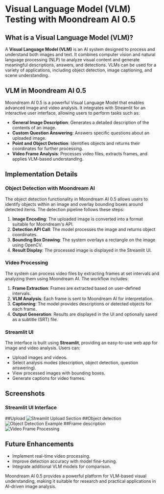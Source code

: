 # Visual Language Model (VLM) Testing with Moondream AI 0.5

## What is a Visual Language Model (VLM)?

A **Visual Language Model (VLM)** is an AI system designed to process and understand both images and text. It combines computer vision and natural language processing (NLP) to analyze visual content and generate meaningful descriptions, answers, and detections. VLMs can be used for a variety of applications, including object detection, image captioning, and scene understanding.

## VLM in Moondream AI 0.5

Moondream AI 0.5 is a powerful Visual Language Model that enables advanced image and video analysis. It integrates with Streamlit for an interactive user interface, allowing users to perform tasks such as:

- **General Image Description**: Generates a detailed description of the contents of an image.
- **Custom Question Answering**: Answers specific questions about an uploaded image.
- **Point and Object Detection**: Identifies objects and returns their coordinates for further processing.
- **Video Frame Analysis**: Processes video files, extracts frames, and applies VLM-based understanding.

## Implementation Details

### Object Detection with Moondream AI

The object detection functionality in Moondream AI 0.5 allows users to identify objects within an image and overlay bounding boxes around detected items. The detection pipeline follows these steps:

1. **Image Encoding**: The uploaded image is converted into a format suitable for Moondream's API.
2. **Detection API Call**: The model processes the image and returns object coordinates.
3. **Bounding Box Drawing**: The system overlays a rectangle on the image using OpenCV.
4. **Result Display**: The processed image is displayed in the Streamlit UI.

### Video Processing

The system can process video files by extracting frames at set intervals and analyzing them using Moondream AI. The workflow includes:

1. **Frame Extraction**: Frames are extracted based on user-defined intervals.
2. **VLM Analysis**: Each frame is sent to Moondream AI for interpretation.
3. **Captioning**: The model provides descriptions or detected objects for each frame.
4. **Output Generation**: Results are displayed in the UI and optionally saved as a subtitle (SRT) file.

### Streamlit UI

The interface is built using **Streamlit**, providing an easy-to-use web app for image and video analysis. Users can:
- Upload images and videos.
- Select analysis modes (description, object detection, question answering).
- View processed images with bounding boxes.
- Generate captions for video frames.

## Screenshots

### Streamlit UI Interface
##Upload
![Streamlit Upload Section](images/upload_section.png)
##Object detection
![Object Detection Example](images/object_bound_screenshot.png)
##Frame description
![Video Frame Processing](images/object_detection_screenshot.png)

## Future Enhancements

- Implement real-time video processing.
- Improve detection accuracy with model fine-tuning.
- Integrate additional VLM models for comparison.

Moondream AI 0.5 provides a powerful platform for VLM-based visual understanding, making it suitable for research and practical applications in AI-driven image analysis.

